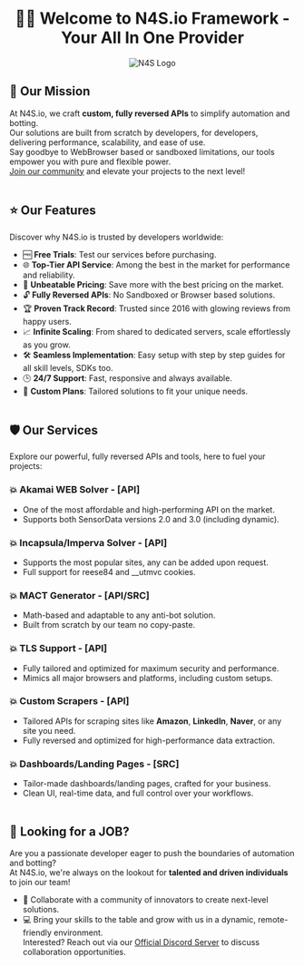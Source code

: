 <center>
<h1>🙋‍♂️ Welcome to N4S.io Framework - Your All In One Provider</h1>
<img src="https://cdn.discordapp.com/attachments/1387083346730942545/1425519253314076712/nj4su1.png?ex=68e7e1c2&is=68e69042&hm=87bb5bada35cb35c220c5877a6c88411d09693c27b340710ee376a2493af1b1e&" alt="N4S Logo" style="max-width: 100%;">
</center>

## 🌟 Our Mission
At N4S.io, we craft **custom, fully reversed APIs** to simplify automation and botting.  
Our solutions are built from scratch by developers, for developers, delivering performance, scalability, and ease of use.  
Say goodbye to WebBrowser based or sandboxed limitations, our tools empower you with pure and flexible power.  
[Join our community](https://framework.n4s.xyz/) and elevate your projects to the next level!
<br><br>
## ⭐ Our Features
Discover why N4S.io is trusted by developers worldwide:

- 🆓 **Free Trials**: Test our services before purchasing. 
- 🌐 **Top-Tier API Service**: Among the best in the market for performance and reliability.  
- 💸 **Unbeatable Pricing**: Save more with the best pricing on the market.
- 🔓 **Fully Reversed APIs**: No Sandboxed or Browser based solutions.
- 🏆 **Proven Track Record**: Trusted since 2016 with glowing reviews from happy users.  
- 📈 **Infinite Scaling**: From shared to dedicated servers, scale effortlessly as you grow.  
- 🛠️ **Seamless Implementation**: Easy setup with step by step guides for all skill levels, SDKs too.
- 🕒 **24/7 Support**: Fast, responsive and always available.
- 🎨 **Custom Plans**: Tailored solutions to fit your unique needs.
<br><br>
## 🛡️ Our Services
Explore our powerful, fully reversed APIs and tools, here to fuel your projects:

### 💥 Akamai WEB Solver - [API]  
- One of the most affordable and high-performing API on the market.
- Supports both SensorData versions 2.0 and 3.0 (including dynamic).  

### 💥 Incapsula/Imperva Solver - [API]  
- Supports the most popular sites, any can be added upon request.
- Full support for reese84 and __utmvc cookies.

### 💥 MACT Generator - [API/SRC]  
- Math-based and adaptable to any anti-bot solution.
- Built from scratch by our team no copy-paste.

### 💥 TLS Support - [API]  
- Fully tailored and optimized for maximum security and performance.
- Mimics all major browsers and platforms, including custom setups.

### 💥 Custom Scrapers - [API]  
- Tailored APIs for scraping sites like **Amazon**, **LinkedIn**, **Naver**, or any site you need.
- Fully reversed and optimized for high-performance data extraction. 

### 💥 Dashboards/Landing Pages - [SRC]  
- Tailor-made dashboards/landing pages, crafted for your business.
- Clean UI, real-time data, and full control over your workflows.
<br><br>
## 💼 Looking for a JOB?
Are you a passionate developer eager to push the boundaries of automation and botting?<br>
At N4S.io, we're always on the lookout for **talented and driven individuals** to join our team! 
- 🚀 Collaborate with a community of innovators to create next-level solutions.  
- 💻 Bring your skills to the table and grow with us in a dynamic, remote-friendly environment.  
Interested? Reach out via our [Official Discord Server](https://framework.n4s.xyz/) to discuss collaboration opportunities.
